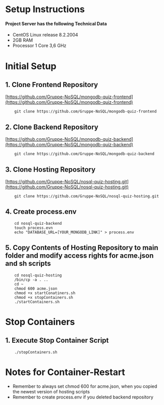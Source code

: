 # Setup Instructions

#### Project Server has the following Technical Data
- CentOS Linux release 8.2.2004
- 2GB RAM
- Processor 1 Core 3,6 GHz

# Initial Setup

## 1. Clone Frontend Repository

[https://github.com/Gruppe-NoSQL/mongodb-quiz-frontend](https://github.com/Gruppe-NoSQL/mongodb-quiz-frontend)

```
    git clone https://github.com/Gruppe-NoSQL/mongodb-quiz-frontend
```

## 2. Clone Backend Repository

[https://github.com/Gruppe-NoSQL/mongodb-quiz-backend](https://github.com/Gruppe-NoSQL/mongodb-quiz-backend)

```
    git clone https://github.com/Gruppe-NoSQL/mongodb-quiz-backend
```

## 3. Clone Hosting Repository

[https://github.com/Gruppe-NoSQL/nosql-quiz-hosting.git](https://github.com/Gruppe-NoSQL/nosql-quiz-hosting.git)

```
    git clone https://github.com/Gruppe-NoSQL/nosql-quiz-hosting.git
```

## 4. Create process.env

```
    cd nosql-quiz-backend
    touch process.evn
    echo "DATABASE_URL=[YOUR_MONGODB_LINK]" > process.env
```

## 5. Copy Contents of Hosting Repository to main folder and modify access rights for acme.json and sh scripts

```
    cd nosql-quiz-hosting
    /bin/cp -a . ..
    cd ~
    chmod 600 acme.json
    chmod +x startConatiners.sh
    chmod +x stopContainers.sh
    ./startContainers.sh
```

# Stop Containers

## 1. Execute Stop Container Script

```
    ./stopContainers.sh
```

# Notes for Container-Restart

- Remember to always set chmod 600 for acme.json, when you copied the newest version of hosting scripts
- Remember to create process.env if you deleted backend repository